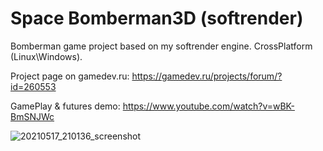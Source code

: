 # Space Bomberman3D (softrender)

Bomberman game project based on my softrender engine.
CrossPlatform (Linux\Windows).

Project page on gamedev.ru: https://gamedev.ru/projects/forum/?id=260553

GamePlay & futures demo: https://www.youtube.com/watch?v=wBK-BmSNJWc

![20210517_210136_screenshot](https://user-images.githubusercontent.com/42622057/118536043-e8c00900-b753-11eb-9124-e5ad3d1f4bb0.png)

